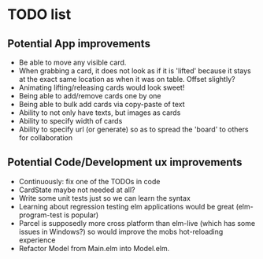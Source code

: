 # TODO list

## Potential App improvements
- Be able to move any visible card.
- When grabbing a card, it does not look
  as if it is 'lifted' because it stays at
  the exact same location as when it was on
  table. Offset slightly?
- Animating lifting/releasing cards would look
  sweet!
- Being able to add/remove cards one by one
- Being able to bulk add cards via copy-paste
  of text
- Ability to not only have texts, but images
  as cards
- Ability to specify width of cards
- Ability to specify url (or generate) so as to
  spread the 'board' to others for collaboration


## Potential Code/Development ux improvements
- Continuously: fix one of the TODOs in code
- CardState maybe not needed at all?
- Write some unit tests just so we can learn the 
syntax
- Learning about regression testing elm applications
  would be great (elm-program-test is popular)
- Parcel is supposedly more cross platform than
  elm-live (which has some issues in Windows?) so
  would improve the mobs hot-reloading experience
- Refactor Model from Main.elm into Model.elm.
